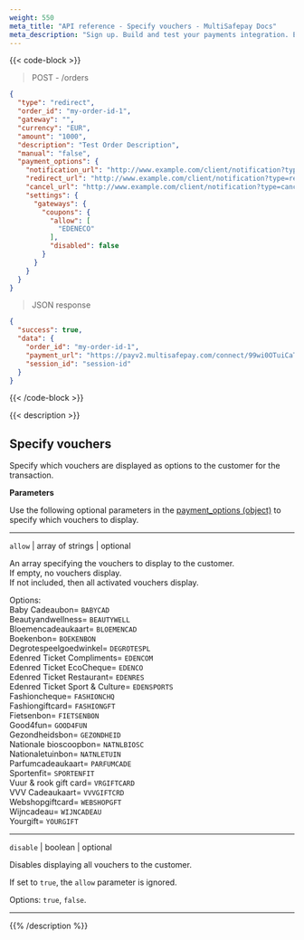 ```yaml
---
weight: 550
meta_title: "API reference - Specify vouchers - MultiSafepay Docs"
meta_description: "Sign up. Build and test your payments integration. Explore our products and services. Use our API reference, SDKs, and wrappers. Get support."
---
```


{{< code-block >}}
> POST - /orders
```json
{
  "type": "redirect",
  "order_id": "my-order-id-1",
  "gateway": "",
  "currency": "EUR",
  "amount": "1000",
  "description": "Test Order Description",
  "manual": "false",
  "payment_options": {
    "notification_url": "http://www.example.com/client/notification?type=notification",
    "redirect_url": "http://www.example.com/client/notification?type=redirect",
    "cancel_url": "http://www.example.com/client/notification?type=cancel",
    "settings": {
      "gateways": {
        "coupons": {
          "allow": [
            "EDENECO"
          ],
          "disabled": false
        }
      }
    }
  }
}
```

> JSON response

```json
{
  "success": true,
  "data": {
    "order_id": "my-order-id-1",
    "payment_url": "https://payv2.multisafepay.com/connect/99wi0OTuiCaTY2nwEiEOybWpVx8MNwrJ75c/?lang=nl_NL",
    "session_id": "session-id"
  }
}
```
{{< /code-block >}}

{{< description >}}
## Specify vouchers

Specify which vouchers are displayed as options to the customer for the transaction.

**Parameters**

Use the following optional parameters in the [payment_options (object)](#payment-options-object) to specify which vouchers to display.

------------------
`allow` | array of strings | optional

An array specifying the vouchers to display to the customer.  
If empty, no vouchers display.  
If not included, then all activated vouchers display.
    
Options:  
Baby Cadeaubon= `BABYCAD`  
Beautyandwellness= `BEAUTYWELL`  
Bloemencadeaukaart= `BLOEMENCAD`  
Boekenbon= `BOEKENBON`  
Degrotespeelgoedwinkel= `DEGROTESPL`  
Edenred Ticket Compliments= `EDENCOM`  
Edenred Ticket EcoCheque= `EDENCO`  
Edenred Ticket Restaurant= `EDENRES`  
Edenred Ticket Sport & Culture= `EDENSPORTS`  
Fashioncheque= `FASHIONCHQ`   
Fashiongiftcard= `FASHIONGFT`  
Fietsenbon= `FIETSENBON`   
Good4fun= `GOOD4FUN`  
Gezondheidsbon= `GEZONDHEID`   
Nationale bioscoopbon= `NATNLBIOSC`      
Nationaletuinbon= `NATNLETUIN`    
Parfumcadeaukaart= `PARFUMCADE`   
Sportenfit= `SPORTENFIT`    
Vuur & rook gift card= `VRGIFTCARD`    
VVV Cadeaukaart= `VVVGIFTCRD`   
Webshopgiftcard= `WEBSHOPGFT`  
Wijncadeau= `WIJNCADEAU`      
Yourgift= `YOURGIFT`    

------------------
`disable` | boolean | optional

Disables displaying all vouchers to the customer.  

If set to `true`, the `allow` parameter is ignored.

Options: `true`, `false`.    

------------------



{{% /description %}}